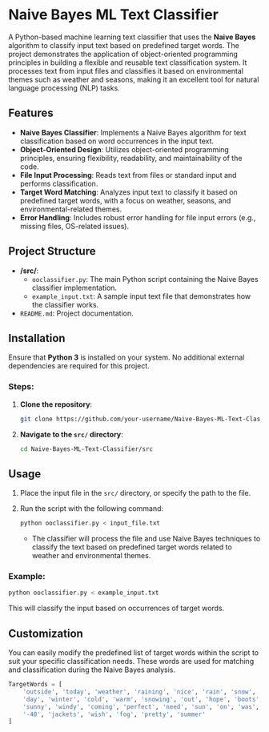 
# Naive Bayes ML Text Classifier

A Python-based machine learning text classifier that uses the **Naive Bayes** algorithm to classify input text based on predefined target words. The project demonstrates the application of object-oriented programming principles in building a flexible and reusable text classification system. It processes text from input files and classifies it based on environmental themes such as weather and seasons, making it an excellent tool for natural language processing (NLP) tasks.

## Features

- **Naive Bayes Classifier**: Implements a Naive Bayes algorithm for text classification based on word occurrences in the input text.
- **Object-Oriented Design**: Utilizes object-oriented programming principles, ensuring flexibility, readability, and maintainability of the code.
- **File Input Processing**: Reads text from files or standard input and performs classification.
- **Target Word Matching**: Analyzes input text to classify it based on predefined target words, with a focus on weather, seasons, and environmental-related themes.
- **Error Handling**: Includes robust error handling for file input errors (e.g., missing files, OS-related issues).

## Project Structure

- **/src/**:
  - `ooclassifier.py`: The main Python script containing the Naive Bayes classifier implementation.
  - `example_input.txt`: A sample input text file that demonstrates how the classifier works.
- `README.md`: Project documentation.

## Installation

Ensure that **Python 3** is installed on your system. No additional external dependencies are required for this project.

### Steps:

1. **Clone the repository**:
   ```bash
   git clone https://github.com/your-username/Naive-Bayes-ML-Text-Classifier.git
   ```

2. **Navigate to the `src/` directory**:
   ```bash
   cd Naive-Bayes-ML-Text-Classifier/src
   ```

## Usage

1. Place the input file in the `src/` directory, or specify the path to the file.

2. Run the script with the following command:
   ```bash
   python ooclassifier.py < input_file.txt
   ```

   - The classifier will process the file and use Naive Bayes techniques to classify the text based on predefined target words related to weather and environmental themes.

### Example:

```bash
python ooclassifier.py < example_input.txt
```

This will classify the input based on occurrences of target words.

## Customization

You can easily modify the predefined list of target words within the script to suit your specific classification needs. These words are used for matching and classification during the Naive Bayes analysis.

```python
TargetWords = [
    'outside', 'today', 'weather', 'raining', 'nice', 'rain', 'snow',
    'day', 'winter', 'cold', 'warm', 'snowing', 'out', 'hope', 'boots',
    'sunny', 'windy', 'coming', 'perfect', 'need', 'sun', 'on', 'was',
    '-40', 'jackets', 'wish', 'fog', 'pretty', 'summer'
]
```
